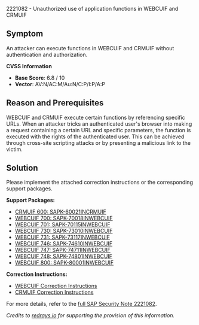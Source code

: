 2221082 - Unauthorized use of application functions in WEBCUIF and CRMUIF

## Symptom

An attacker can execute functions in WEBCUIF and CRMUIF without authentication and authorization.

**CVSS Information**

- **Base Score**: 6.8 / 10
- **Vector**: AV:N/AC:M/Au:N/C:P/I:P/A:P

## Reason and Prerequisites

WEBCUIF and CRMUIF execute certain functions by referencing specific URLs. When an attacker tricks an authenticated user's browser into making a request containing a certain URL and specific parameters, the function is executed with the rights of the authenticated user. This can be achieved through cross-site scripting attacks or by presenting a malicious link to the victim.

## Solution

Please implement the attached correction instructions or the corresponding support packages.

**Support Packages:**

- [CRMUIF 600: SAPK-60021INCRMUIF](https://me.sap.com/supportpackage/SAPK-60021INCRMUIF)
- [WEBCUIF 700: SAPK-70018INWEBCUIF](https://me.sap.com/supportpackage/SAPK-70018INWEBCUIF)
- [WEBCUIF 701: SAPK-70115INWEBCUIF](https://me.sap.com/supportpackage/SAPK-70115INWEBCUIF)
- [WEBCUIF 730: SAPK-73010INWEBCUIF](https://me.sap.com/supportpackage/SAPK-73010INWEBCUIF)
- [WEBCUIF 731: SAPK-73117INWEBCUIF](https://me.sap.com/supportpackage/SAPK-73117INWEBCUIF)
- [WEBCUIF 746: SAPK-74610INWEBCUIF](https://me.sap.com/supportpackage/SAPK-74610INWEBCUIF)
- [WEBCUIF 747: SAPK-74711INWEBCUIF](https://me.sap.com/supportpackage/SAPK-74711INWEBCUIF)
- [WEBCUIF 748: SAPK-74801INWEBCUIF](https://me.sap.com/supportpackage/SAPK-74801INWEBCUIF)
- [WEBCUIF 800: SAPK-80001INWEBCUIF](https://me.sap.com/supportpackage/SAPK-80001INWEBCUIF)

**Correction Instructions:**

- [WEBCUIF Correction Instructions](https://me.sap.com/corrins/0002221082/6555)
- [CRMUIF Correction Instructions](https://me.sap.com/corrins/0002221082/4415)

For more details, refer to the [full SAP Security Note 2221082](https://me.sap.com/servicessupport/knowledge/0002221082).

*Credits to [redrays.io](https://redrays.io) for supporting the provision of this information.*